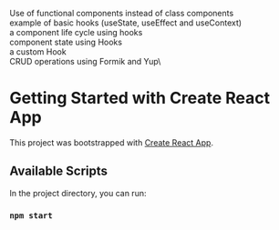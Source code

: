 Use of functional components instead of class components\
example of basic hooks (useState, useEffect and useContext)\
a component life cycle using hooks\
component state using Hooks\
a custom Hook\
CRUD operations using Formik and Yup\

# Getting Started with Create React App

This project was bootstrapped with [Create React App](https://github.com/facebook/create-react-app).

## Available Scripts

In the project directory, you can run:

### `npm start`


